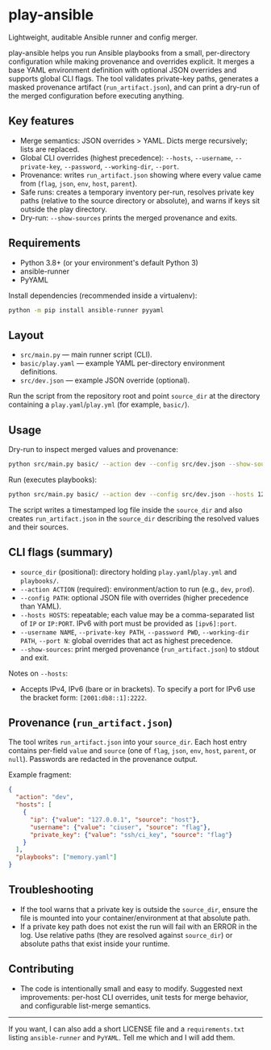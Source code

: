 # play-ansible

Lightweight, auditable Ansible runner and config merger.

play-ansible helps you run Ansible playbooks from a small, per-directory configuration while making provenance and overrides explicit. It merges a base YAML environment definition with optional JSON overrides and supports global CLI flags. The tool validates private-key paths, generates a masked provenance artifact (`run_artifact.json`), and can print a dry-run of the merged configuration before executing anything.

## Key features
- Merge semantics: JSON overrides > YAML. Dicts merge recursively; lists are replaced.
- Global CLI overrides (highest precedence): `--hosts`, `--username`, `--private-key`, `--password`, `--working-dir`, `--port`.
- Provenance: writes `run_artifact.json` showing where every value came from (`flag`, `json`, `env`, `host`, `parent`).
- Safe runs: creates a temporary inventory per-run, resolves private key paths (relative to the source directory or absolute), and warns if keys sit outside the play directory.
- Dry-run: `--show-sources` prints the merged provenance and exits.

## Requirements
- Python 3.8+ (or your environment's default Python 3)
- ansible-runner
- PyYAML

Install dependencies (recommended inside a virtualenv):

```bash
python -m pip install ansible-runner pyyaml
```

## Layout
- `src/main.py` — main runner script (CLI).
- `basic/play.yaml` — example YAML per-directory environment definitions.
- `src/dev.json` — example JSON override (optional).

Run the script from the repository root and point `source_dir` at the directory containing a `play.yaml`/`play.yml` (for example, `basic/`).

## Usage

Dry-run to inspect merged values and provenance:

```bash
python src/main.py basic/ --action dev --config src/dev.json --show-sources
```

Run (executes playbooks):

```bash
python src/main.py basic/ --action dev --config src/dev.json --hosts 127.0.0.1,172.0.0.1:2200 --username ciuser --private-key ssh/ci_key
```

The script writes a timestamped log file inside the `source_dir` and also creates `run_artifact.json` in the `source_dir` describing the resolved values and their sources.

## CLI flags (summary)
- `source_dir` (positional): directory holding `play.yaml`/`play.yml` and `playbooks/`.
- `--action ACTION` (required): environment/action to run (e.g., `dev`, `prod`).
- `--config PATH`: optional JSON file with overrides (higher precedence than YAML).
- `--hosts HOSTS`: repeatable; each value may be a comma-separated list of `IP` or `IP:PORT`. IPv6 with port must be provided as `[ipv6]:port`.
- `--username NAME`, `--private-key PATH`, `--password PWD`, `--working-dir PATH`, `--port N`: global overrides that act as highest precedence.
- `--show-sources`: print merged provenance (`run_artifact.json`) to stdout and exit.

Notes on `--hosts`:
- Accepts IPv4, IPv6 (bare or in brackets). To specify a port for IPv6 use the bracket form: `[2001:db8::1]:2222`.

## Provenance (`run_artifact.json`)

The tool writes `run_artifact.json` into your `source_dir`. Each host entry contains per-field `value` and `source` (one of `flag`, `json`, `env`, `host`, `parent`, or `null`). Passwords are redacted in the provenance output.

Example fragment:

```json
{
  "action": "dev",
  "hosts": [
    {
      "ip": {"value": "127.0.0.1", "source": "host"},
      "username": {"value": "ciuser", "source": "flag"},
      "private_key": {"value": "ssh/ci_key", "source": "flag"}
    }
  ],
  "playbooks": ["memory.yaml"]
}
```

## Troubleshooting
- If the tool warns that a private key is outside the `source_dir`, ensure the file is mounted into your container/environment at that absolute path.
- If a private key path does not exist the run will fail with an ERROR in the log. Use relative paths (they are resolved against `source_dir`) or absolute paths that exist inside your runtime.

## Contributing
- The code is intentionally small and easy to modify. Suggested next improvements: per-host CLI overrides, unit tests for merge behavior, and configurable list-merge semantics.

---

If you want, I can also add a short LICENSE file and a `requirements.txt` listing `ansible-runner` and `PyYAML`. Tell me which and I will add them.
